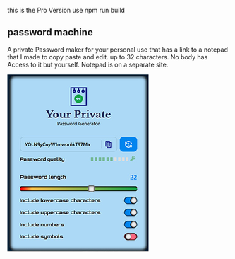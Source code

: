 <!--note to self push to github to deploy to github pages -->
this is the Pro Version use npm run build
## password machine

A private Password maker for your personal use that has a link to a notepad that I made to copy paste and edit. up to 32 characters.  No body has Access to it but yourself. Notepad is on a separate site.  

![Password Machine](PasswordMachineImg2.jpg)
